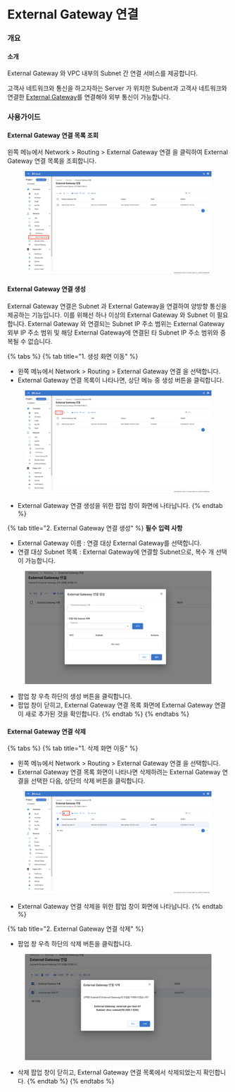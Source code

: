 # External Gateway 연결

### 개요

#### 소개

External Gateway 와 VPC 내부의 Subnet 간 연결 서비스를 제공합니다.

고객사 네트워크와 통신을 하고자하는 Server 가 위치한 Subent과 고객사 네트워크와 연결한 [External Gateway](external-gateway-1.md)를 연결해야 외부 통신이 가능합니다.&#x20;



### 사용가이드

#### External Gateway 연결 목록 조회

왼쪽 메뉴에서 Network > Routing > External Gateway 연결 을 클릭하여 External Gateway 연결 목록을 조회합니다.

<figure><img src="../.gitbook/assets/image (21).png" alt=""><figcaption></figcaption></figure>



#### External Gateway 연결 생성

External Gateway 연결은 Subnet 과 External Gateway을 연결하여 양방향 통신을 제공하는 기능입니다. 이를 위해선 하나 이상의 External Gateway 와 Subnet 이 필요합니다. External Gateway 와 연결되는 Subnet IP 주소 범위는 External Gateway 외부 IP 주소 범위 및 해당 External Gateway에 연결된 타 Subnet IP 주소 범위와 중복될 수 없습니다.

{% tabs %}
{% tab title="1. 생성 화면 이동" %}
* 왼쪽 메뉴에서 Network > Routing > External Gateway 연결 을 선택합니다.
* External Gateway 연결 목록이 나타나면, 상단 메뉴 중 생성 버튼을 클릭합니다.

<figure><img src="../.gitbook/assets/image (50).png" alt=""><figcaption></figcaption></figure>

* External Gateway 연결 생성을 위한 팝업 창이 화면에 나타납니다.
{% endtab %}

{% tab title="2. External Gateway 연결 생성" %}
**필수 입력 사항**

* External Gateway 이름 :  연결 대상 External Gateway를 선택합니다.
* 연결 대상 Subnet 목록 :  External Gateway에 연결할 Subnet으로, 복수 개 선택이 가능합니다.

<figure><img src="../.gitbook/assets/image (177).png" alt=""><figcaption></figcaption></figure>

* 팝업 창 우측 하단의 생성 버튼을 클릭합니다.
* 팝업 창이 닫히고, External Gateway 연결 목록 화면에 External Gateway 연결이 새로 추가된 것을 확인합니다.
{% endtab %}
{% endtabs %}



#### External Gateway 연결 삭제&#x20;

{% tabs %}
{% tab title="1. 삭제 화면 이동" %}
* 왼쪽 메뉴에서 Network > Routing > External Gateway 연결 을 선택합니다.
* External Gateway 연결 목록 화면이 나타나면 삭제하려는 External Gateway 연결을 선택한 다음, 상단의 삭제 버튼을 클릭합니다.

<figure><img src="../.gitbook/assets/image (93).png" alt=""><figcaption></figcaption></figure>

* External Gateway 연결 삭제을 위한 팝업 창이 화면에 나타납니다.
{% endtab %}

{% tab title="2. External Gateway 연결 삭제" %}
* 팝업 창 우측 하단의 삭제 버튼을 클릭합니다.

<figure><img src="../.gitbook/assets/image (49).png" alt=""><figcaption></figcaption></figure>

* 삭제 팝업 창이 닫히고, External Gateway 연결 목록에서 삭제되었는지 확인합니다.
{% endtab %}
{% endtabs %}

